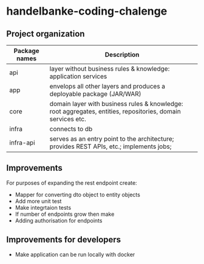 # handelbanke-coding-chalenge

## Project organization

| Package names | Description                                                                                                                                |
|---------------|--------------------------------------------------------------------------------------------------------------------------------------------|
| api           | layer without business rules & knowledge: application services               |
| app           | envelops all other layers and produces a deployable package (JAR/WAR)                                            |
| core          | domain layer with business rules & knowledge: root aggregates, entities, repositories, domain services etc.                 |
| infra         | connects to db                        |
| infra-api     | serves as an entry point to the architecture; provides REST APIs, etc.; implements jobs;|


## Improvements

For purposes of expanding the rest endpoint create:

- Mapper for converting dto object to entity objects
- Add more unit test
- Make integrtaion tests
- If number of endpoints grow then make
- Adding authorisation for endpoints

## Improvements for developers

- Make application can be run locally with docker